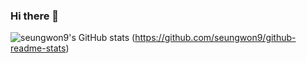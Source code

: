 ### Hi there 👋
![seungwon9's GitHub stats](https://github-readme-stats.vercel.app/api?username=seungwon9&show_icons=true&theme=radical)
(https://github.com/seungwon9/github-readme-stats)
<!--
**seungwon9/seungwon9** is a ✨ _special_ ✨ repository because its `README.md` (this file) appears on your GitHub profile.

Here are some ideas to get you started:

- 🔭 I’m currently working on ...
- 🌱 I’m currently learning ...
- 👯 I’m looking to collaborate on ...
- 🤔 I’m looking for help with ...
- 💬 Ask me about ...
- 📫 How to reach me: ...
- 😄 Pronouns: ...
- ⚡ Fun fact: ...
-->
